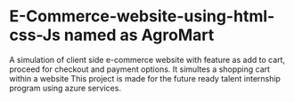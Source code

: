 # E-Commerce-website-using-html-css-Js named as AgroMart
  A simulation of client side e-commerce website with feature as add to cart, proceed for checkout and payment options. It simultes a shopping cart within a website
This project is made for the future ready talent internship program using azure services.
